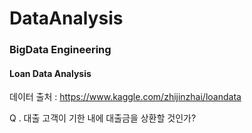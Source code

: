 # DataAnalysis
### BigData Engineering

#### Loan Data Analysis
데이터 출처 : https://www.kaggle.com/zhijinzhai/loandata


Q . 대출 고객이 기한 내에 대출금을 상환할 것인가?
